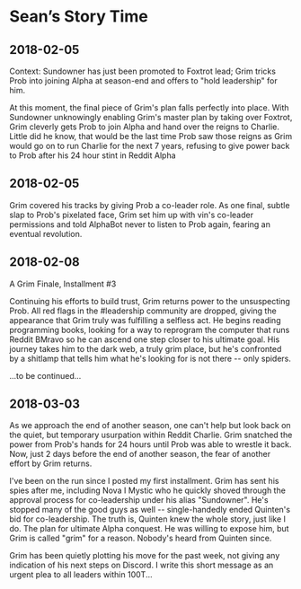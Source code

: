 # Sean’s Story Time


## 2018-02-05

Context: Sundowner has just been promoted to Foxtrot lead; Grim tricks Prob into joining Alpha at season-end and offers to "hold leadership" for him.

At this moment, the final piece of Grim's plan falls perfectly into place.  With Sundowner unknowingly enabling Grim's master plan by taking over Foxtrot, Grim cleverly gets Prob to join Alpha and hand over the reigns to Charlie.  Little did he know, that would be the last time Prob saw those reigns as Grim would go on to run Charlie for the next 7 years, refusing to give power back to Prob after his 24 hour stint in Reddit Alpha

## 2018-02-05

Grim covered his tracks by giving Prob a co-leader role.  As one final, subtle slap to Prob's pixelated face, Grim set him up with vin's co-leader permissions and told AlphaBot never to listen to Prob again, fearing an eventual revolution.

## 2018-02-08

A Grim Finale, Installment #3

Continuing his efforts to build trust, Grim returns power to the unsuspecting Prob.  All red flags in the #leadership community are dropped, giving the appearance that Grim truly was fulfilling a selfless act.  He begins reading programming books, looking for a way to reprogram the computer that runs Reddit BMravo so he can ascend one step closer to his ultimate goal.  His journey takes him to the dark web, a truly grim place, but he's confronted by a shitlamp that tells him what he's looking for is not there -- only spiders.

...to be continued...

## 2018-03-03

As we approach the end of another season, one can't help but look back on the quiet, but temporary usurpation within Reddit Charlie.  Grim snatched the power from Prob's hands for 24 hours until Prob was able to wrestle it back.  Now, just 2 days before the end of another season, the fear of another effort by Grim returns.

I've been on the run since I posted my first installment.  Grim has sent his spies after me, including Nova I Mystic who he quickly shoved through the approval process for co-leadership under his alias "Sundowner".  He's stopped many of the good guys as well -- single-handedly ended Quinten's bid for co-leadership.  The truth is, Quinten knew the whole story, just like I do.  The plan for ultimate Alpha conquest.  He was willing to expose him, but Grim is called "grim" for a reason.  Nobody's heard from Quinten since.

Grim has been quietly plotting his move for the past week, not giving any indication of his next steps on Discord.  I write this short message as an urgent plea to all leaders within 100T...
